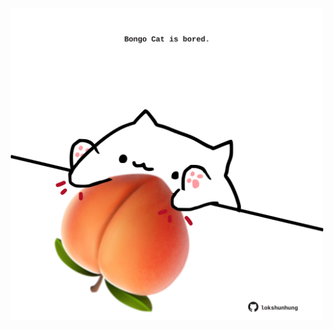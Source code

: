 <!-- built at 21/11/2024, 10:00:44 UTC -->
<p align="center">
  <img width="500" height="500" src="./ReadmeImage.svg">
</p>
